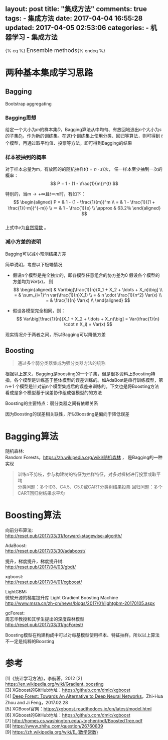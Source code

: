 layout: post
title: "集成方法"
comments: true
tags:
	- 集成方法
date:  2017-04-04 16:55:28
updated: 2017-04-05 02:53:06
categories:
    - 机器学习
    - 集成方法
---

{% cq %} <font size=4>Ensemble methods</font>{% endcq %}

<!-- more --> 

# 两种基本集成学习思路

## Bagging  
Bootstrap aggregating  

### Bagging思想  

>
给定一个大小为$m$的样本集$D$，Bagging算法从中均匀、有放回地选出$n$个大小为$s$的子集$D_{i}$，作为新的训练集。在这$t$个训练集上使用分类、回归等算法，则可得到 $t$个模型，再通过取平均值、投票等方法，即可得到Bagging的结果

### 样本被抽到的概率  

对于样本总量为m，有放回的的随机抽样$t(t =n \cdot s)$次， 任一样本至少抽到一次的概率：
$$
P = 1 - (1 - \frac{1}{m})^{t}
$$

特别的，当$m \rightarrow +\infty$且$t＝m$时，有如下：
$$
\begin{aligned}
P = & 1 - (1 - \frac{1}{m})^m \\
= & 1 - \frac{1}{(1 + \frac{1}{-m})^{-m}} \\
＝ & 1 - \frac{1}{e} \\
\approx & 63.2％ 
\end{aligned}
$$  
上式中$e$为[自然常数](https://zh.wikipedia.org/wiki/E_(数学常数)) 。

### 减小方差的说明
Bagging可以减小预测结果方差

简单说明，考虑以下极端情况

* 假设n个模型是完全独立的，即各模型任意组合的协方差为0
	假设各个模型的方差均为$Var(x)$， 则
	$$
	\begin{aligned}
	& Var\big[\frac{1}{n}(X_1 + X_2 + \ldots + X_n)\big]  \\
	= & \sum_{i=1}^n var(\frac{1}{n}X_1) \\
	= & n \cdot \frac{1}{n^2} Var(x) \\
	= & \frac{1}{n} Var(x) \\
	\end{aligned}
	$$

* 假设各模型完全相同，则：
$$
Var\big[\frac{1}{n}(X_1 + X_2 + \ldots + X_n)\big] = Var(\frac{1}{n} \cdot n X_i) = Var(x)
$$  

现实情况介于两者之间，所以Bagging可以降低方差


## Boosting  
> 通过多个弱分类器集成为强分类器方法的统称 

根据以上定义，Bagging是boosting的一个子集，但是很多资料上Boosting特指，各个模型是训练基于整体模型的误差训练的。如AdaBost是串行训练模型，第n＋1
个模型是针对前n个模型集成后的误差来训练的。下文也是将Boosting方法看成是多个模型基于误差协作组成强模型的的方法

Boosting的主要特点：弱分类器之间有依赖关系

因为Boosting的误差相关联性，所以Boosting是偏向于降低误差


# Bagging算法
随机森林:  
Random Forests，<https://zh.wikipedia.org/wiki/随机森林> ， 是Bagging的一种实现 

> 训练n不剪枝，参与构建树的特征为抽样特征，对多对棵树进行投票或取平均  
> 分类问题：多个ID3、C4.5、C5.0或CART分类树结果投票 
> 回归问题：多个CART回归树结果求平均  

# Boosting算法  
向前分布算法:  
 <http://reset.pub/2017/03/31/forward-stagewise-algorith/>  

AdaBoost:  
<http://reset.pub/2017/03/30/adaboost/>   

提升，梯度提升，梯度提升树:  
<http://reset.pub/2017/04/03/gbdt/>   

xgboost:  
<http://reset.pub/2017/04/01/xgboost/>  

LightGBM:  
微软开源的梯度提升库
Light Gradient Boosting Machine  
<http://www.msra.cn/zh-cn/news/blogs/2017/01/lightgbm-20170105.aspx>

gcForest:  
周志华教授和其学生提出的深度森林模型 
<http://reset.pub/2017/03/31/gcForest/>  

Boosting模型在构建构成中可以对每基模型使用样本、特征抽样。所以以上算法不一定是纯粹的Boosting



# 参考 
[1]《统计学习方法》，李航著，2012 
[2] https://en.wikipedia.org/wiki/Gradient_boosting  
[3] XGboost的GitHub地址：<https://github.com/dmlc/xgboost>   
\[4\] [Deep Forest: Towards An Alternative to Deep Neural Networks](https://arxiv.org/pdf/1702.08835.pdf)，Zhi-Hua Zhou and Ji Feng，2017.02.28  
[5] XGBoost官网：<https://xgboost.readthedocs.io/en/latest/model.html>  
[6] XGboost的GitHub地址：<https://github.com/dmlc/xgboost>  
[7] <http://homes.cs.washington.edu/~tqchen/pdf/BoostedTree.pdf>  
[8] <https://www.zhihu.com/question/26760839>  
[9] <https://zh.wikipedia.org/wiki/E_(数学常数)>  


